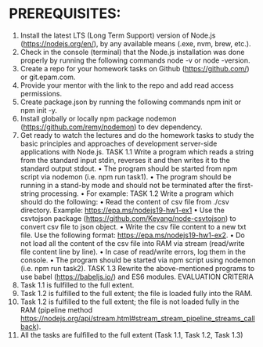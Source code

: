# PREREQUISITES:
1. Install the latest LTS (Long Term Support) version of Node.js (https://nodejs.org/en/), by any
   available means (.exe, nvm, brew, etc.).
2. Check in the console (terminal) that the Node.js installation was done properly by running the
   following commands node -v or node -version.
3. Create a repo for your homework tasks on Github (https://github.com/) or git.epam.com.
4. Provide your mentor with the link to the repo and add read access permissions.
5. Create package.json by running the following commands npm init or npm init -y.
6. Install globally or locally npm package nodemon (https://github.com/remy/nodemon) to dev
   dependency.
7. Get ready to watch the lectures and do the homework tasks to study the basic principles and
   approaches of development server-side applications with Node.js.
   TASK 1.1
   Write a program which reads a string from the standard input stdin, reverses it and then writes it to
   the standard output stdout.
   • The program should be started from npm script via nodemon (i.e. npm run task1).
   • The program should be running in a stand-by mode and should not be terminated after the
   first-string processing.
   • For example:
   TASK 1.2
   Write a program which should do the following:
   • Read the content of csv file from ./csv directory. Example: https://epa.ms/nodejs19-hw1-ex1
   • Use the csvtojson package (https://github.com/Keyang/node-csvtojson) to convert csv file to
   json object.
   • Write the csv file content to a new txt file.
   Use the following format: https://epa.ms/nodejs19-hw1-ex2.
   • Do not load all the content of the csv file into RAM via stream (read/write file content line by
   line).
   • In case of read/write errors, log them in the console.
   • The program should be started via npm script using nodemon (i.e. npm run task2).
   TASK 1.3
   Rewrite the above-mentioned programs to use babel (https://babeljs.io/) and ES6 modules.
   EVALUATION CRITERIA
2. Task 1.1 is fulfilled to the full extent.
3. Task 1.2 is fulfilled to the full extent; the file is loaded fully into the RAM.
4. Task 1.2 is fulfilled to the full extent; the file is not loaded fully in the RAM (pipeline method
   https://nodejs.org/api/stream.html#stream_stream_pipeline_streams_callback).
5. All the tasks are fulfilled to the full extent (Task 1.1, Task 1.2, Task 1.3)

